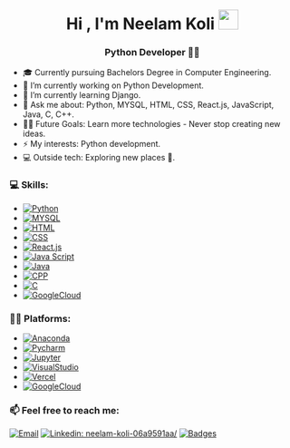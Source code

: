 <h1 align="center"><b>Hi , I'm Neelam Koli </b><img src="https://media.giphy.com/media/hvRJCLFzcasrR4ia7z/giphy.gif" width="35"></h1>

<h3 align="center"> Python Developer 👩‍💻</h3>

- 🎓 Currently pursuing Bachelors Degree in Computer Engineering.
- 🔭 I’m currently working on Python Development.
- 🌱 I’m currently learning Django.
- 💬 Ask me about: Python, MYSQL, HTML, CSS, React.js, JavaScript, Java, C, C++.
- 💪🏼 Future Goals: Learn more technologies - Never stop creating new ideas.
- ⚡ My interests: Python development.
- 💻 Outside tech: Exploring new places 🌴.

<h3>💻  Skills:</h3>

-  [![Python](https://img.shields.io/badge/Python%20-yellow?style=flat-square&logo=Python&logoColor=white)]() 
-  [![MYSQL](https://img.shields.io/badge/MYSQL%20-white?style=flat-square&logo=Mysql&logoColor=black)]() 
-  [![HTML](https://img.shields.io/badge/HTML%20-orange?style=flat-square&logo=HTML5&logoColor=white)]() 
-  [![CSS](https://img.shields.io/badge/Css%20-blue?style=flat-square&logo=CSS3&logoColor=white)]() 
-  [![React.js](https://img.shields.io/badge/React.js%20-black?style=flat-square&logo=React&logoColor=skyblue)]() 
-  [![Java Script](https://img.shields.io/badge/JavaScript%20-grey?style=flat-square&logo=Javascript&logoColor=yellow)]() 
-  [![Java](https://img.shields.io/badge/Java%20-red)]() 
-  [![CPP](https://img.shields.io/badge/C++%20-blue?style=flat-square&logo=C++&logoColor=white)]() 
-  [![C](https://img.shields.io/badge/C%20-darkblue?style=flat-square&logo=C&logoColor=white)]() 
-  [![GoogleCloud](https://img.shields.io/badge/GoogleCloud%20-black?style=flat-square&logo=Googlecloud&logoColor=white)]() 

<h3>👩‍💻 Platforms:</h3>

-  [![Anaconda](https://img.shields.io/badge/Anaconda%20-white?style=flat-square&logo=Anaconda&logoColor=green)]() 
-  [![Pycharm](https://img.shields.io/badge/Pycharm%20-black?style=flat-square&logo=Pycharm&logoColor=white)]() 
-  [![Jupyter](https://img.shields.io/badge/Jupyter%20-white?style=flat-square&logo=Jupyter&logoColor=orange)]() 
-  [![VisualStudio](https://img.shields.io/badge/VisualStudio%20-black?style=flat-square&logo=VisualStudio&logoColor=white)]() 
-  [![Vercel](https://img.shields.io/badge/Vercel%20-white?style=flat-square&logo=Vercel&logoColor=black)]() 
-  [![GoogleCloud](https://img.shields.io/badge/GoogleCloud%20-black?style=flat-square&logo=Googlecloud&logoColor=white)]() 
 



<h3>📫  Feel free to reach me:</h3>

[![Email](https://img.shields.io/badge/neelamkoli06@gmail.com%20-red?style=flat-square&logo=Gmail&logoColor=white)](mailto:neelamkoli06@gmail.com?)
[![Linkedin: neelam-koli-06a9591aa/](https://img.shields.io/badge/-NeelamKoli-blue?style=flat-square&logo=Linkedin&logoColor=white&link=https://www.linkedin.com/in/neelam-koli-06a9591aa/)](https://www.linkedin.com/in/neelam-koli-06a9591aa/)
[![Badges](https://img.shields.io/badge/GoogleBadges-yellow?style=flat-square&logo=Google&logoColor=white)](https://googlecloud.qwiklabs.com/public_profiles/5ff05290-98e7-40ae-a357-5126534e587c)
